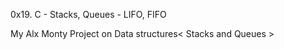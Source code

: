 0x19. C - Stacks, Queues - LIFO, FIFO

My Alx Monty Project on Data structures< Stacks and Queues >
